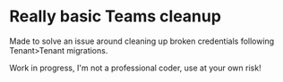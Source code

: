 ﻿# Really basic Teams cleanup

Made to solve an issue around cleaning up broken credentials following Tenant>Tenant migrations.

Work in progress, I'm not a professional coder, use at your own risk!